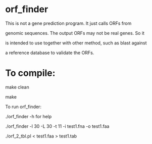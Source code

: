 # orf_finder

This is not a gene prediction program. It just calls ORFs from

genomic sequences. The output ORFs may not be real genes. So it 

is intended to use together with other method, such as blast against

a reference database to validate the ORFs.


# To compile:

make clean

make

To run orf_finder:

./orf_finder -h for help

./orf_finder -l 30 -L 30 -t 11 -i test1.fna -o test1.faa

./orf_2_tbl.pl < test1.faa > test1.tab

